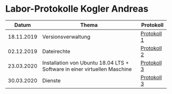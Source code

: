 # Labor-Protokolle Kogler Andreas

 Datum | Thema | Protokoll
-------|-------|------
18.11.2019| Versionsverwaltung |[ Protokoll 1 ](https://github.com/HTLMechatronics/m17-3ahme-la1-sx/blob/koganm17/Protokolle/Protokoll-1_koganm17_2019-10-18.md)
02.12.2019 | Dateirechte |[ Protokoll 2 ](https://github.com/HTLMechatronics/m17-3ahme-la1-sx/blob/koganm17/Protokolle/Protokoll-2_koganm17_2019-12-02.md)
23.03.2020 | Installation von Ubuntu 18.04 LTS + Software in einer virtuellen Maschine | [ Protokoll 3 ](https://github.com/HTLMechatronics/m17-3ahme-la1-sx/blob/koganm17/Protokolle/Protokoll-3_koganm17_2020-03-23.md)
30.03.2020 | Dienste | [Protokoll 3](https://github.com/HTLMechatronics/m17-3ahme-la1-sx/edit/koganm17/Protokolle/Protokoll-4_koganm17_2020-03-30.md)
